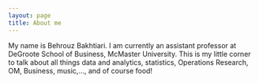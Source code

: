 ```yaml
---
layout: page
title: About me
---
```


My name is Behrouz Bakhtiari. I am currently an assistant professor at DeGroote School of Business, McMaster University. This is my little corner to talk about all things data and analytics, statistics, Operations Research, OM, Business, music,..., and of course food!
